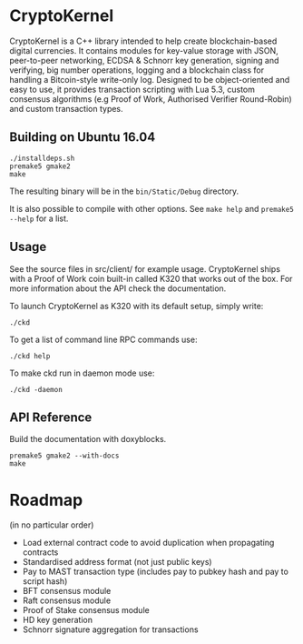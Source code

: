 CryptoKernel
============

CryptoKernel is a C++ library intended to help create blockchain-based digital currencies. It contains modules for key-value storage with JSON, peer-to-peer networking, ECDSA & Schnorr key generation, signing and verifying, big number operations, logging and a blockchain class for handling a Bitcoin-style write-only log. Designed to be object-oriented and easy to use, it provides transaction scripting with Lua 5.3, custom consensus algorithms (e.g Proof of Work, Authorised Verifier Round-Robin) and custom transaction types. 

Building on Ubuntu 16.04
------------------------

```
./installdeps.sh
premake5 gmake2
make
```

The resulting binary will be in the `bin/Static/Debug` directory. 

It is also possible to compile with other options. See `make help` and `premake5 --help`
for a list.

Usage
-----
See the source files in src/client/ for example usage. CryptoKernel ships with a Proof of Work coin built-in called K320 that works out of the box. For more information about the API check the documentation.

To launch CryptoKernel as K320 with its default setup, simply write:

```
./ckd
```

To get a list of command line RPC commands use:
```
./ckd help
```

To make ckd run in daemon mode use:
```
./ckd -daemon
```

API Reference
-------------

Build the documentation with doxyblocks.
```
premake5 gmake2 --with-docs
make
```

Roadmap
===

(in no particular order)

- Load external contract code to avoid duplication
when propagating contracts
- Standardised address format (not just public keys)
- Pay to MAST transaction type (includes pay to pubkey hash and pay to script hash)
- BFT consensus module
- Raft consensus module
- Proof of Stake consensus module
- HD key generation
- Schnorr signature aggregation for transactions
